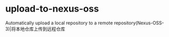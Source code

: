 # upload-to-nexus-oss
Automatically upload a local repository to a remote repository(Nexus-OSS-3)|将本地仓库上传到远程仓库
